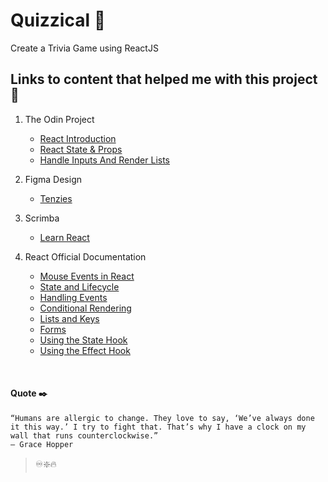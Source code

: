# Quizzical 🧩
Create a Trivia Game using ReactJS
<!-- 
## [Live Preview]()

![This is an image]()
![This is an image]()

## About ℹ️

An implementation of **`Tenzies Game`** in `ReactJS`. While creating this project I learned about `Event Listeners in React`, `React State`, `Conditional Rendering in React`, `React Hooks(useEffect)`, etc. A player could track the number of rolls, current time and best time it took to win the game. Have Fun :smile:. After creating the project, it was deployed to `GitHub Pages` :bird: Feel free to reach me on[Twitter](https://twitter.com/hmjatt/) 👾

## Technologies Used 💻

<a href="https://developer.mozilla.org/en-US/docs/Web/JavaScript" target="_blank" rel="noreferrer"> <img src="https://raw.githubusercontent.com/devicons/devicon/master/icons/javascript/javascript-original.svg" alt="javascript" width="50" height="50"/> </a> &emsp; <a href="https://www.w3.org/html/" target="_blank" rel="noreferrer"> <img src="https://raw.githubusercontent.com/devicons/devicon/master/icons/html5/html5-original-wordmark.svg" alt="html5" width="50" height="50"/> </a> &emsp; <a href="https://www.w3schools.com/css/" target="_blank" rel="noreferrer"> <img src="https://raw.githubusercontent.com/devicons/devicon/master/icons/css3/css3-original-wordmark.svg" alt="css3" width="50" height="50"/> </a> &emsp; <a href="https://www.w3schools.com/js/js_es6.asp" target="_blank" rel="noreferrer"> <img src="https://camo.githubusercontent.com/792f7fce1ff8bfac6d0524a21b69161cdc6080a3c4e39979f21d5f8489d6fdd3/68747470733a2f2f692e626c6f67732e65732f3534356366382f6573362d6c6f676f2f6f726967696e616c2e706e67" alt="ES6" width="50" height="50"/> </a> &emsp; <a href="https://reactjs.org/" target="_blank" rel="noreferrer"> <img src="https://upload.wikimedia.org/wikipedia/commons/a/a7/React-icon.svg" alt="reactJS" width="50" height="50"/> </a> &emsp; <a href="https://www.figma.com/" target="_blank" rel="noreferrer"> <img src="https://upload.wikimedia.org/wikipedia/commons/a/ad/Figma-1-logo.png" alt="figma" width="70" height="50"/> </a>

<br>

## Includes the following features/components ⚙️

    - ReactJS
    - create-react-app
    - Figma Design Template
    - Event Listeners in React
    - React State
    - Conditional Rendering in React
    - React Hooks(useEffect)
    - github-pages

<br>

## Usage 🤓

```
cd tenzies

```

```
npm install

```

```
npm start

```

<br>

## Steps I followed to complete this project 🪜

### 1. Initialize Project 🎍

-   [x] Initialize the project using `npx create-react-app tenzies` which will create a
        complete **React App** pre-configured and pre-installed with all the dependencies.
-   [x] Import **`Karla`** font from google fonts and apply it to the **`App`** component.

### 2. Organize Project 🗄️

-   [x] Create a `components` folder inside the `src` directory.
-   [x] Create **custom components** inside the `components` folder.
-   [x] Create a `styles` folder inside the `src` directory and add `.css` files inside it.

### 3. Clean Directory🧹

-   [x] Delete **unnecessary** files and code from the directory.

### 4. App Component 🧩

-   [x] Create a **`App`** component and basic JSX elements for it.
-   [x] Add appropriate `className`s to elements in the **`App`** component.
-   [x] Import **`App`** component inside `index.js`. Code inside `index.js` looks like this :-

    ```javascript
    import React from "react";
    import ReactDOM from "react-dom/client";
    import "./styles/index.css";
    import App from "./App";

    const root = ReactDOM.createRoot(document.getElementById("root"));
    root.render(
        <React.StrictMode>
            <App />
        </React.StrictMode>
    );
    ```

-   [x] Add these styles to `index.css` :-

    ```css
    body {
        margin: 0;
        background-color: #0b2434;
    }

    * {
        box-sizing: border-box;
    }
    ```

-   [x] Style **`App`** component by editing `App.css` and add these styles :-

    ```css
    .App {
        font-family: "Karla", sans-serif;
        text-align: center;
        display: flex;
        flex-direction: column;
        justify-content: center;
        align-items: center;
        height: 100vh;
    }

    main {
        background-color: #f5f5f5;
        height: 40em;
        width: 40em;
        border-radius: 10px;
        box-shadow: rgba(254, 254, 254, 0.25) 0px 13px 27px -5px, rgba(
                    255,
                    255,
                    255,
                    0.3
                ) 0px 8px 16px -8px;
    }
    ```

    Output :-
    ![This is an image](https://github.com/hmjatt/Tenzies-ReactJS/blob/main/project-output/step-4.png)

### 5. Dice Component 🧩

-   [x] Create a **`Dice`** component and basic JSX elements for it.
-   [x] Add appropriate `className`s to elements in the **`Dice`** component.

    -   Update code inside `App.js` and it should look like this :-

        ```javascript
        import "./styles/App.css";
        import Dice from "./components/Dice";
        import Footer from "./components/Footer";

        function App() {
            function allNewDice() {
                const newDice = [];
                for (let i = 0; i < 10; i++) {
                    newDice.push(Math.ceil(Math.random() * 6));
                }
                return newDice;
            }
            console.log(allNewDice());
            return (
                <div className="App">
                    <main>
                        <div className="dice-container">
                            <Dice value="1" />
                            <Dice value="2" />
                            <Dice value="3" />
                            <Dice value="4" />
                            <Dice value="5" />
                            <Dice value="6" />
                            <Dice value="1" />
                            <Dice value="2" />
                            <Dice value="3" />
                            <Dice value="4" />
                        </div>
                    </main>
                    <Footer />
                </div>
            );
        }
        export default App;
        ```

    -   Code inside `Dice.js` looks like this :-

    ```javascript
    function Dice(props) {
        return (
            <div className="dice-face">
                <h2 className="dice-num">{props.value}</h2>
            </div>
        );
    }
    export default Dice;
    ```

-   [x] Style **`Dice`** component by editing `App.css` and add these styles :-

    ```css
    main {
        background-color: #f5f5f5;
        height: 40em;
        width: 40em;
        border-radius: 10px;
        box-shadow: rgba(254, 254, 254, 0.25) 0px 13px 27px -5px, rgba(
                    255,
                    255,
                    255,
                    0.3
                ) 0px 8px 16px -8px;
        padding: 20px;
        display: flex;
        flex-direction: column;
        justify-content: center;
        align-items: center;
    }

    .dice-container {
        display: grid;
        grid-template: auto auto / repeat(5, 1fr);
        gap: 20px;
    }

    /* Dice Component */
    .dice-face {
        height: 50px;
        width: 50px;
        box-shadow: 0px 2px 2px rgba(0, 0, 0, 0.15);
        border-radius: 10px;
        display: flex;
        justify-content: center;
        align-items: center;
        cursor: pointer;
        background-color: white;
    }

    .dice-num {
        font-size: 2rem;
    }
    /* Dice Component */
    ```

    Output :-
    ![This is an image](https://github.com/hmjatt/Tenzies-ReactJS/blob/main/project-output/step-5-before-dots.png)

### 6. Footer Component 🧩

-   [x] Create **`Footer`** component and basic JSX elements for it.
-   [x] Import **`Footer`** component inside `App` component.
-   [x] Style **`Footer`** component.

### 7. Generate Array of 10 Random Numbers 🔃

-   [x] Write a `allNewDice` function that returns an array of 10 random numbers between 1-6 inclusive.
-   [x] Log the array of numbers to the console for now.
-   [x] Code for `allNewDice` function inside **`App`** component looks like this :-
    ```javascript
    function allNewDice() {
        const newDice = [];
        for (let i = 0; i < 10; i++) {
            newDice.push(Math.ceil(Math.random() * 6));
        }
        return newDice;
    }
    console.log(allNewDice());
    ```

### 8. Replace _Numbers_ with _Dots_ (CSS Challenge) 🔢

-   [x] Put _Real Dots_ on the _Dice_. Here is a link to an article that helped me with some of the css in **`Dice`** component [Creating Dice in Flexbox in CSS](https://betterprogramming.pub/creating-dice-in-flexbox-in-css-a02a5d85e516)

-   [x] Update styles for **`Dice`** component in `App.css` and it should look like this :-

    ```css
    /* Dice Component */
    .dice-face {
        height: 55px;
        width: 55px;
        box-shadow: 0px 2px 2px rgba(0, 0, 0, 0.15);
        border-radius: 10px;
        display: flex;
        justify-content: center;
        /* align-items: center; */
        cursor: pointer;
        background-color: white;
        padding: 12%;
    }

    /* .dice-num {
    font-size: 2rem;
    } */

    .dot {
        display: block;
        width: 12px;
        height: 12px;
        border-radius: 50%;
        background-color: rgb(50, 50, 50);
    }

    .dice {
        width: 2.5em;
    }

    .first-face {
        display: flex;
        justify-content: center;
        align-items: center;
    }

    .second-face,
    .third-face,
    .fourth-face,
    .fifth-face,
    .sixth-face {
        display: flex;
        justify-content: space-between;
    }

    .second-face .dot:nth-of-type(2),
    .third-face .dot:nth-of-type(3) {
        align-self: flex-end;
    }

    .third-face .dot:nth-of-type(1) {
        align-self: flex-start;
    }

    .third-face .dot:nth-of-type(2),
    .fifth-face .column:nth-of-type(2) {
        align-self: center;
    }

    .fourth-face .column,
    .fifth-face .column {
        display: flex;
        flex-direction: column;
        justify-content: space-between;
    }
    /* Dice Component */
    ```

-   [x] Update code for **`Dice`** component in `Dice.js` and it should look like this :-

    ```javascript
    function Dice(props) {
        const diceValue = parseInt(props.value);
        let diceSpanEles;

        if (diceValue === 1) {
            diceSpanEles = (
                <div className="dice first-face">
                    <span
                        className="dot"
                        style={{ backgroundColor: "rgb(255 100 89)" }}
                    >
                        {" "}
                    </span>
                </div>
            );
        } else if (diceValue === 2) {
            diceSpanEles = (
                <div className="dice second-face">
                    <span className="dot"> </span>
                    <span className="dot"> </span>
                </div>
            );
        } else if (diceValue === 3) {
            diceSpanEles = (
                <div className="dice third-face">
                    <span className="dot"></span>
                    <span className="dot"></span>
                    <span className="dot"></span>
                </div>
            );
        } else if (diceValue === 4) {
            diceSpanEles = (
                <div className="fourth-face dice">
                    <div className="column">
                        <span className="dot"></span>
                        <span className="dot"></span>
                    </div>
                    <div className="column">
                        <span className="dot"></span>
                        <span className="dot"></span>
                    </div>
                </div>
            );
        } else if (diceValue === 5) {
            diceSpanEles = (
                <div className="fifth-face dice">
                    <div className="column">
                        <span className="dot"></span>
                        <span className="dot"></span>
                    </div>

                    <div className="column">
                        <span className="dot"></span>
                    </div>

                    <div className="column">
                        <span className="dot"></span>
                        <span className="dot"></span>
                    </div>
                </div>
            );
        } else if (diceValue === 6) {
            diceSpanEles = (
                <div className="fourth-face dice">
                    <div className="column">
                        <span className="dot"></span>
                        <span className="dot"></span>
                        <span className="dot"></span>
                    </div>
                    <div className="column">
                        <span className="dot"></span>
                        <span className="dot"></span>
                        <span className="dot"></span>
                    </div>
                </div>
            );
        } else {
            diceSpanEles = <h2 className="die-num">{props.value}</h2>;
        }

        return <div className="dice-face">{diceSpanEles}</div>;
    }
    export default Dice;
    ```

    Output :-
    ![This is an image](https://github.com/hmjatt/Tenzies-ReactJS/blob/main/project-output/step-5-dots.png)

### 9. Map Array to Dice Component 🗺️

-   [x] Import `useState` hook from react using :-

    ```javascript
    import { useState } from "react";
    ```

-   [x] Create a _state_ inside **`App`** component to hold our _array of numbers_(Initialize the state by calling our `allNewDice` function so it loads all new(random) dice as soon as the app loads). :-

    ```javascript
    const [dice, setDice] = useState(allNewDice());
    ```

-   [x] Map over the _state numbers array_ to generate our array of `diceElements` and render those in place of our manually-written _10 Dice elements_.

    ```javascript
    const diceElements = dice.map((dice) => <Dice value={dice} />);
    ```

-   [x] React will show the following warning, we will fix it in the future(Ignore this for now) `Warning ⚠️ : Each child in a list should have a unique "key" prop.`

### 10. Roll Dice Button 🎢

-   [x] Create a `Roll` dice button inside **`App`** component that will re-roll all 10 dice.

    ```html
    <button className="roll-dice" onClick="{rollDice}">Roll</button>
    ```

-   [x] Clicking the `Roll` dice button runs `rollDice()` function, which should generate a new array of numbers and set the `dice` state to that new array (thus re-rendering the array to the page).

    ```js
    function rollDice() {
        setDice(allNewDice());
    }
    ```

-   [x] Style `Roll` dice button using _styles_ from _figma design template_. Add these styles to `App.css` :-

    ```css
    .roll-dice {
        margin-top: 2em;
        height: 50px;
        width: 150px;
        border: none;
        border-radius: 6px;
        background-color: #5035ff;
        color: white;
        font-size: 1.2rem;
        font-family: "Karla", sans-serif;
        cursor: pointer;
    }

    .roll-dice:focus {
        outline: none;
    }

    .roll-dice:active {
        box-shadow: inset 5px 5px 10px -3px rgba(0, 0, 0, 0.7);
    }
    ```

### 11. Change Dice to Objects 🪢

-   [x] Inside **`App`** component, update the array of numbers in state to be an array of objects instead. Each object should look like: `{ value: <random number>, isHeld: false }`. Updated `allNewDice()` function looks something like this :-

    ```js
    function allNewDice() {
        const newDice = [];
        for (let i = 0; i < 10; i++) {
            newDice.push({
                value: Math.ceil(Math.random() * 6),
                isHeld: false,
            });
        }
        return newDice;
    }
    ```

-   [x] Making this change will break parts of our code, so we need to update `diceElement` variable and access the `value` _key_ from our `array of objects`. Updated `diceElements` variable looks something like this :-

    ```js
    const diceElements = dice.map((dice) => <Dice value={dice.value} />);
    ```

-   [x] Let's fix this warning -> `Warning ⚠️ : Each child in a list should have a unique "key" prop.`, by using a _npm package_ `nanoid` which lets us _generate unique ID's_ on the fly. Here are the code changes we need to make to the **`App`** component to make this work :-

    -   Import `nanoid` package at the top of `App.js` :

    ```js
    import { nanoid } from "nanoid";
    ```

    -   Create an `id` property and assign `nanoid()` function as it's value :

    ```js
    value: Math.ceil(Math.random() * 6),
    isHeld: false,
    id: nanoid()
    ```

    -   Assign the `key` _prop_ the value of `id`:

    ```js
    const diceElements = dice.map((dice) => (
        <Dice key={dice.id} value={dice.value} />
    ));
    ```

### 12. Styling Held Dice 🎨

-   [x] Pass a `isHeld` prop inside **`App`** component, in `diceElement` when rendering our **`Dice`** component.

    ```js
    const diceElements = dice.map((dice) => (
        <Dice key={dice.id} value={dice.value} isHeld={dice.isHeld} />
    ));
    ```

-   [x] Add conditional styling to the **`Dice`** component so that if it's _isheld prop is true_ `(isHeld === true)`, its _background color_ changes to a light green `(#59E391)`.

    ```js
    const styles = {
        backgroundColor: props.isHeld ? "#59E391" : "white",
    };

    return (
        <div className="dice-face" style={styles}>
            {diceSpanEles}
        </div>
    );
    ```

### 13. Hold Dice ✋

-   [x] In **`App`** component, create a function `holdDice` that takes `id` as a parameter. For now, just have the function console.log(id). Pass that function down to each instance of the Die component as a prop, so when each one is clicked, it logs its own unique ID property.

    ```js
    function holdDice(id) {
        console.log(id);
    }

    const diceElements = dice.map((dice) => (
        <Dice
            key={dice.id}
            value={dice.value}
            isHeld={dice.isHeld}
            holdDice={() => holdDice(dice.id)}
        />
    ));
    ```

-   [x] In **`Dice`** component accept `holdDice` prop and bound it to `onClick` event.

    ```js
    <div className="dice-face" style={styles} onClick={props.holdDice}>
        {diceSpanEles}
    </div>
    ```

-   [x] Update the `holdDice` function to flip the `isHeld` property on the object in the array that was clicked, based on the `id` prop passed into the function. In **`App`** component, we will use `setDice` state function then `.map()` over the _array of objects_. Every _Dice object_ will be in exactly the same _state_ as it was, except the ones that has their _isHeld_ property flipped(to true).

    ```js
    function holdDice(id) {
        setDice((oldDice) =>
            oldDice.map((dice) => {
                return dice.id === id
                    ? { ...dice, isHeld: !dice.isHeld }
                    : dice;
            })
        );
    }
    ```

-   [x] Create a helper function `generateNewDice()` that allows us to generate new `Dice` _object_, when we call it. Let's use helper function to create `Dice` _object_ inside `allNewDice` function.

    ```js
    function generateNewDice() {
        return {
            value: Math.ceil(Math.random() * 6),
            isHeld: false,
            id: nanoid(),
        };
    }

    function allNewDice() {
        const newDice = [];
        for (let i = 0; i < 10; i++) {
            newDice.push(generateNewDice());
        }
        return newDice;
    }
    ```

-   [x] Update the `rollDice` function to not just roll all new dice, but instead to look through the existing dice to NOT roll any dice that are being `held`. Same as `holdDice` function, we will use `setDice` state function then `.map()` over the _array of objects_. When calling helper function `generateNewDice()`, every _Dice object's_ _value_ will be changed, except the ones that has their property _isHeld === true_.

    ```js
    function holdDice(id) {
        setDice((oldDice) =>
            oldDice.map((dice) => {
                return dice.id === id
                    ? { ...dice, isHeld: !dice.isHeld }
                    : dice;
            })
        );
    }
    ```

-   [x] Add _Title & Description elements_ to give some additional information to the _users_. Style

    ```html
    <h1 className="title">Tenzies</h1>
    <p className="instructions">
        Roll until all dice are the same. Click each die to freeze it at its
        current value between rolls.
    </p>
    ```

    ```css
    .title {
        font-size: 40px;
        margin: 0;
    }

    .instructions {
        font-family: "Inter", sans-serif;
        font-weight: 400;
        margin-top: 0;
        text-align: center;
        margin-top: 1em;
    }
    ```

    Output ->
    ![This is an image](https://github.com/hmjatt/Tenzies-ReactJS/blob/main/project-output/Held-Dice.png)

### 14. End Game 🔚

-   [x] In **`App`** component add new _state_ called `tenzies`, default to _false_. It represents whether the user has won the game yet or not.

    ```js
    const [tenzies, setTenzies] = useState(false);
    ```

-   [x] Add an _Effect Hook`(useEffect)`_ that runs every time the `dice` state array changes. For now, just console.log("Dice state changed"). We are using _effect hook`(useEffect)`_ in order to keep _two states`(Dice & tenzies)`_ in sync with each other. Ignore the `non-unused-vars` warnings for now.

    ```js
    import { useState, useEffect } from "react";

    useEffect(() => {
        console.log("Dice state changed");
    }, [dice]);
    ```

-   [x] We will use _`.every()` [array method](https://developer.mozilla.org/en-US/docs/Web/JavaScript/Reference/Global_Objects/Array/every)_, which returns `true` if every item in the _array_ is _same_ else it returns `false`. In our case if all dice are _held_ & all dice have the _same value_, `console.log("You won!")` Let's update our _Effect Hook`(useEffect)`_ ->

    ```js
    useEffect(() => {
        // All dice are held
        const allHeld = dice.every((die) => die.isHeld);

        // All dice have the same value
        const firstValue = dice[0].value;
        const allSameValue = dice.every((die) => die.value === firstValue);

        // if `allHeld` and `allSameValue)` === true, we won
        if (allHeld && allSameValue) {
            setTenzies(true);
            console.log("You won!");
        }
    }, [dice]);
    ```

-   [x] If tenzies is `true`, change the button text to "New Game" and use the `react-confetti` [package](https://www.npmjs.com/package/react-confetti) to render the <Confetti /> component.

    ```console
    npm install react-confetti
    ```

    ```js
    import Confetti from "react-confetti";

    <main>
        {tenzies && <Confetti />}
        <button className="roll-dice" onClick={rollDice}>
            {tenzies ? "New Game" : "Roll"}
        </button>
    </main>;
    ```

    Output ->
    ![This is an image](https://github.com/hmjatt/Tenzies-ReactJS/blob/main/project-output/Win-Confetti.png)

### 15. New Game 🆕

-   [x] Allow the user to play a new game when the `New Game` button is clicked and they've already won. In **`App`** component, let's update `rollDice()` function such that user can only _roll the dice_ if `tenzies === false`. Else `tenzies === true`(if they've won the game), set `tenzies === false` and generate _all new dice_.

    ```js
    function rollDice() {
        if (!tenzies) {
            setDice((oldDice) =>
                oldDice.map((dice) => {
                    return dice.isHeld ? dice : generateNewDice();
                })
            );
        } else {
            setTenzies(false);
            setDice(allNewDice());
        }
    }
    ```

### 16. Track Number Of Rolls (JS Challenge) #️⃣

-   [x] Track the number of _Rolls_ it took to win the game. Inside **`App`** component, let's define a _state_ called `numOfRolls` and set it's _default value_ to `0`.

    ```js
    const [numOfRolls, setNumOfRolls] = useState(0);
    ```

-   [x] Inside `rollDice()` function add a couple of statements that change `numOfRolls` state, such that when `Roll` button is clicked _(game is not won)_ it increases `numOfRolls` state by 1. And when game is won and `New Game` button is clicked _(game is won)_, `numOfRolls` state is reset back to 0.

    ```js
    function rollDice() {
        if (!tenzies) {
            setNumOfRolls((prevState) => prevState + 1);
        } else {
            setNumOfRolls(0);
        }
    }
    ```

-   [x] Create `<h2>` element and insert value of `numOfRolls` state inside it.

    ```html
    <h2 className="track-rolls">Number of Rolls: {numOfRolls}</h2>
    ```

    Output ->
    ![This is an image](https://github.com/hmjatt/Tenzies-ReactJS/blob/main/project-output/Num-Of-Rolls.png)

### 17. Track The Time (JS Challenge) ⌚

-   [x] Track the _time_ it took to win the game. In **`App`** component initiate two states `[time]`, `[running]` and set their default states to `0`, `false` respectively. `[time]` representing the recorded time and `[running]` as if the game is being played or is won.

    ```js
    const [time, setTime] = useState(0);
    const [running, setRunning] = useState(false);
    ```

-   [x] Calculate _time_ using `useEffect` Hook & `setInterval()` method. Follow [this](https://w3collective.com/react-stopwatch/) article for detailed information.

    ```js
    useEffect(() => {
        let interval;
        if (running) {
            interval = setInterval(() => {
                setTime((prevTime) => prevTime + 10);
            }, 10);
        } else if (!running) {
            clearInterval(interval);
        }
        return () => clearInterval(interval);
    }, [running]);
    ```

-   [x] Update the `useEffect` Hook, that represents _game state_. Using this hook _Start_ or _Stop_ the `timer`.

    ```js
    // useEffect Hook that represents game state
    useEffect(() => {
        // Check if some Dice are held(even if it's just one)
        const someHeld = dice.some((die) => die.isHeld);

        // if `someHeld` === True, Start counting
        if (someHeld) {
            setRunning(true);
        }

        // if `allHeld` and `allSameValue)` === true, we won
        if (allHeld && allSameValue) {
            // Stop Counter
            setRunning(false);
            // Game Won
            setTenzies(true);
        }
    }, [dice]);
    ```

-   [x] Update `rollDice()` function such that if _game is won_, _reset_ the counter when `New Game` button is clicked.

    ```js
    function rollDice() {
        if (!tenzies) {
            //...
        } else {
            // Reset timer
            setTime(0);
        }
    }
    ```

-   [x] Create _JSX elements_ that will hold _values_ for `minutes`, `seconds`, `milliseconds`.

    ```jsx
    <h3>
        <div className="timer">
            <div className="current-time">
                <span>
                    {("0" + Math.floor((time / 60000) % 60)).slice(-2)}:
                </span>
                <span>{("0" + Math.floor((time / 1000) % 60)).slice(-2)}:</span>
                <span>{("0" + ((time / 10) % 100)).slice(-2)}</span>
            </div>
        </div>
    </h3>
    ```

    Output -> ![This is an image](https://github.com/hmjatt/Tenzies-ReactJS/blob/main/project-output/Timer.png)

### 18. Save Best Time (JS Challenge) 💾

-   [x] Save _Best Time_ to `localStorage` and try to beat the record. Inside **`App`** component initiate a state `[bestTime]`and set it's default value to `23450`(just a random value).

    ```js
    const [bestTime, setBestTime] = useState(23450);
    ```

-   [x] Using `useEffect` Hook that gets `bestTime` from _localStorage_ . Follow [this](https://www.freecodecamp.org/news/how-to-use-localstorage-with-react-hooks-to-set-and-get-items/) article for detailed instructions.

    ```js
    useEffect(() => {
        const bestTime = JSON.parse(localStorage.getItem("bestTime"));
        if (bestTime) {
            setBestTime(bestTime);
        }
    }, []);
    ```

-   [x] Update the `useEffect` Hook, that represents _game state_. Using this hook _store_ the `currentTime` in _localStorage_ `if(currentTime < bestTime)` and also make changes to the _dependency array( add `time`, `bestTime` to it )_.

    ```js
    // useEffect Hook that represents game state
    useEffect(() => {
        // ...
        // if `allHeld` and `allSameValue)` === true, we won
        if (allHeld && allSameValue) {
            // ...
            // Store Time at the end of a win in a variable
            let currentTime = time;
            // if currentTime > bestTime, store it in localStorage
            if (currentTime < bestTime) {
                setBestTime(currentTime);
                localStorage.setItem("bestTime", JSON.stringify(currentTime));
            }
            // ...
        }
    }, [dice, time, bestTime]);
    ```

-   [x] Create _JSX elements_ that will hold `minutes`, `seconds`, `milliseconds` _values_ for `bestTime`. Also, add some styling to `timer` _div_.

    ```jsx
    <div className="timer">
    	<div className="current-time">
    		<!-- ... -->

<!--
    	</div>
    	<div className="best-time">
    		<h3 className="best">Best</h3>
    		<div>
    			<span>
    				{(
    					"0" + Math.floor((bestTime / 60000) % 60)
    				).slice(-2)}
    				:
    			</span>
    			<span>
    				{(
    					"0" + Math.floor((bestTime / 1000) % 60)
    				).slice(-2)}
    				:
    			</span>
    			<span>
    				{("0" + ((bestTime / 10) % 100)).slice(-2)}
    			</span>
    		</div>
    	</div>
    </div>
    ```

    Styles ->

    ```css
    .timer {
        display: flex;
        justify-content: space-around;
        width: 25vw;
    }
    .timer h3 {
        margin: 10px;
    }
    ```

    Output -> ![This is an image](https://github.com/hmjatt/Tenzies-ReactJS/blob/main/project-output/Best-Time.png)

### 19. Make App Responsive 📱

-   [x] Change _Absolute_ units to _Relative_.

-   [x] Make App responsive for mobile by adding `media query`. :smiley:

### 20. Prepare for Deployment 🪢

-   [x] Delete **unnecessary** files from directory and format code with `Prettier`.

-   [x] Test for _Responsiveness_ and make changes if need be.

-   [x] Add links to `Live Preview` and _screenshots_.

### 21. Deploy 📤

-   [x] Use Official Documentation([link](https://create-react-app.dev/docs/deployment/#github-pages)) to push the project to **GitHub Pages** 🎆🎆🎆

<br>

## Future Changes ♾️

-   [x] CSS - Put _Real Dots_ on the _Dice_. ✅
-   [x] JS - Track Number of _Rolls_ it took to win the game. ✅
-   [x] JS - Track the _time_ it took to win the game. ✅
-   [x] JS - Save _Best Time/Rolls_ to `localStorage` and try to beat the record. ✅

<br>
 
-->

## Links to content that helped me with this project 🔗

1. The Odin Project

    - [React Introduction](https://www.theodinproject.com/lessons/node-path-javascript-react-introduction)
    - [React State & Props](https://www.theodinproject.com/lessons/node-path-javascript-state-and-props)
    - [Handle Inputs And Render Lists](https://www.theodinproject.com/lessons/node-path-javascript-handle-inputs-and-render-lists)

2. Figma Design

    - [Tenzies](https://www.figma.com/file/FqsxRUhAaXM4ezddQK0CdR/Untitled?node-id=0%3A1)

3. Scrimba

    - [Learn React](https://scrimba.com/learn/learnreact)

4. React Official Documentation

    - [Mouse Events in React](https://reactjs.org/docs/events.html#mouse-events)
    - [State and Lifecycle](https://reactjs.org/docs/state-and-lifecycle.html)
    - [Handling Events](https://reactjs.org/docs/handling-events.html)
    - [Conditional Rendering](https://reactjs.org/docs/conditional-rendering.html)
    - [Lists and Keys](https://reactjs.org/docs/lists-and-keys.html)
    - [Forms](https://reactjs.org/docs/forms.html)
    - [Using the State Hook](https://reactjs.org/docs/hooks-state.html)
    - [Using the Effect Hook](https://reactjs.org/docs/hooks-effect.html)

<br>

#### Quote ✒️

    “Humans are allergic to change. They love to say, ‘We’ve always done it this way.’ I try to fight that. That’s why I have a clock on my wall that runs counterclockwise.”
    — Grace Hopper

> ♾️❇️🔥